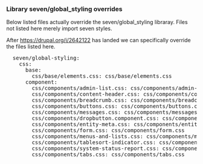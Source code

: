 ### Library seven/global_styling overrides
Below listed files actually override the seven/global_styling libraray. Files not listed here merely import seven styles. 

After https://drupal.org/i/2642122 has landed we can specifically override the files listed here.

<pre>
  seven/global-styling:
    css:
      base:
        css/base/elements.css: css/base/elements.css
      component:
        css/components/admin-list.css: css/components/admin-list.css
        css/components/content-header.css: css/components/content-header.css
        css/components/breadcrumb.css: css/components/breadcrumb.css
        css/components/buttons.css: css/components/buttons.css
        css/components/messages.css: css/components/messages.css
        css/components/dropbutton.component.css: css/components/dropbutton.component.css
        css/components/entity-meta.css: css/components/entity-meta.css
        css/components/form.css: css/components/form.css
        css/components/menus-and-lists.css: css/components/menus-and-lists.css
        css/components/tablesort-indicator.css: css/components/tablesort-indicator.css
		css/components/system-status-report.css: css/components/system-status-report.css
		css/components/tabs.css: css/components/tabs.css
</pre>
